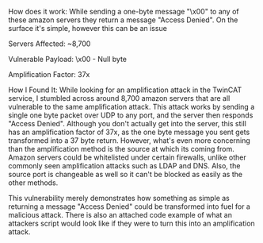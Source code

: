 How does it work:
While sending a one-byte message "\x00" to any of these amazon servers they return a message "Access Denied". On the surface it's simple, however this can be an issue 

Servers Affected: ~8,700

Vulnerable Payload: \x00 - Null byte

Amplification Factor: 37x

How I Found It:
While looking for an amplification attack in the TwinCAT service, I stumbled across around 8,700 amazon servers that are all vulnerable to the same amplification attack. This attack works by sending a single one byte packet over UDP to any port, and the server then responds "Access Denied". Although you don't actually get into the server, this still has an amplification factor of 37x, as the one byte message you sent gets transformed into a 37 byte return. However, what's even more concerning than the amplification method is the source at which its coming from. Amazon servers could be whitelisted under certain firewalls, unlike other commonly seen amplification attacks such as LDAP and DNS. Also, the source port is changeable as well so it can't be blocked as easily as the other methods.

This vulnerability merely demonstrates how something as simple as returning a message "Access Denied" could be transformed into fuel for a malicious attack. There is also an attached code example of what an attackers script would look like if they were to turn this into an amplification attack.
